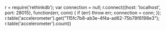 r = require('rethinkdb');
var connection = null;
r.connect({host: 'localhost', port: 28015}, function(err, conn) {
    if (err) throw err;
    connection = conn;
});
  r.table('accelerometer').get("115fc7b8-ab3e-4f4a-ad62-75b78f8198e3");
  r.table('accelerometer').count()